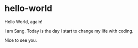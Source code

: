# hello-world

Hello World, again!

I am Sang. Today is the day I start to change my life with coding.

Nice to see you.
